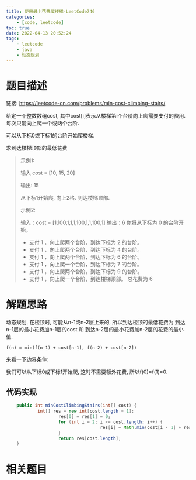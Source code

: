 ```yaml
---
title: 使用最小花费爬楼梯-LeetCode746
categories: 
	- [code, leetcode]
toc: true
date: 2022-04-13 20:52:24
tags:
	- leetcode
	- java
	- 动态规划
---
```


# 题目描述

链接: https://leetcode-cn.com/problems/min-cost-climbing-stairs/

给定一个整数数组cost, 其中cost[i]表示从楼梯第i个台阶向上爬需要支付的费用. 每次只能向上爬一个或两个台阶.

可以从下标0或下标1的台阶开始爬楼梯.

求到达楼梯顶部的最低花费

> 示例1:
>
> 输入 cost = [10, 15, 20]
>
> 输出: 15
>
> 从下标1开始爬, 向上2格. 到达楼梯顶部.
>
> 示例2:
>
> 输入：cost = [1,100,1,1,1,100,1,1,100,1]
> 	输出：6
> 	你将从下标为 0 的台阶开始。
>
> - 支付 1 ，向上爬两个台阶，到达下标为 2 的台阶。
> - 支付 1 ，向上爬两个台阶，到达下标为 4 的台阶。
> - 支付 1 ，向上爬两个台阶，到达下标为 6 的台阶。
> - 支付 1 ，向上爬一个台阶，到达下标为 7 的台阶。
> - 支付 1 ，向上爬两个台阶，到达下标为 9 的台阶。
> - 支付 1 ，向上爬一个台阶，到达楼梯顶部。
> 总花费为 6
>

<!--more-->

# 解题思路

动态规划, 在楼顶时, 可能从n-1或n-2层上来的, 所以到达楼顶的最低花费为 到达n-1层的最小花费加n-1层的cost 和 到达n-2层的最小花费加n-2层的花费的最小值. 

`f(n) = min(f(n-1) + cost[n-1], f(n-2) + cost[n-2])`

来看一下边界条件:

我们可以从下标0或下标1开始爬, 这时不需要额外花费, 所以f(0)=f(1)=0.

## 代码实现

```java
	public int minCostClimbingStairs(int[] cost) {
		    int[] res = new int[cost.length + 1];
		    		res[0] = res[1] = 0;
		    		for (int i = 2; i <= cost.length; i++) {
		    		    			res[i] = Math.min(cost[i - 1] + res[i - 1], cost[i - 2] + res[i - 2]);
		    		}
		    		return res[cost.length];
	}
```

# 相关题目

